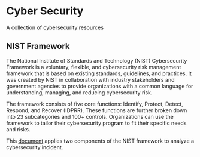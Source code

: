 
# Cyber Security
A collection of cybersecurity  resources

## NIST Framework 

The National Institute of Standards and Technology (NIST) Cybersecurity Framework is a voluntary, flexible, and  cybersecurity risk management framework that is based on existing standards, guidelines, and practices. It was created by NIST in collaboration with industry stakeholders and government agencies to provide organizations with a common language for understanding, managing, and reducing cybersecurity risk.

The framework consists of five core functions: Identify, Protect, Detect, Respond, and Recover (IDPRR). These functions are further broken down into 23 subcategories and 100+ controls. Organizations can use the framework to tailor their cybersecurity program to fit their specific needs and risks.

This [document](https://github.com/reecekol/cybersecurity/blob/master/NIST/Project1.pdf)  applies two components of the NIST framework to analyze a cybersecurity incident.


